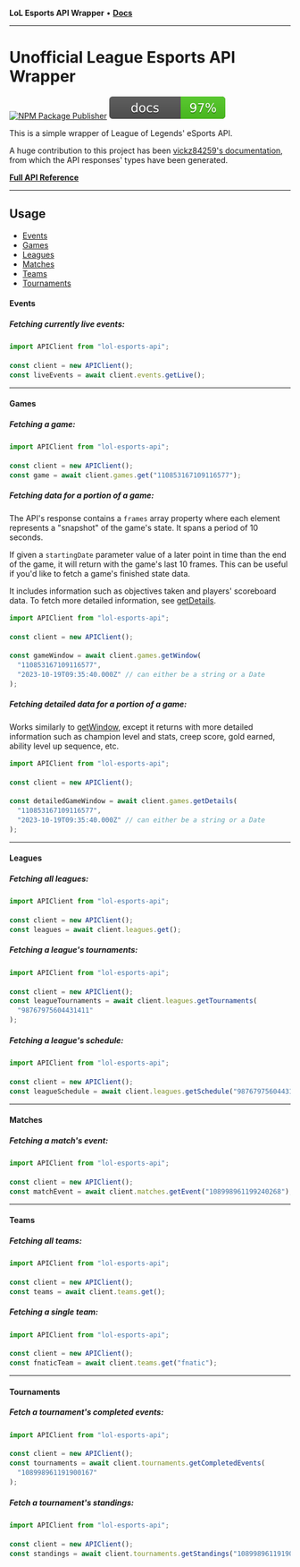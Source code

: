 **LoL Esports API Wrapper** • [**Docs**](globals.md)

***

# Unofficial League Esports API Wrapper

[![NPM Package Publisher](https://github.com/Viriatto/lol-esports-api/actions/workflows/npm-publish.yml/badge.svg)](https://github.com/Viriatto/lol-esports-api/actions/workflows/npm-publish.yml)
<img src="./docs/coverage.svg">

This is a simple wrapper of League of Legends' eSports API.

A huge contribution to this project has been [vickz84259's documentation](https://vickz84259.github.io/lolesports-api-docs/), from which the API responses' types have been generated.

**[Full API Reference](https://github.com/Viriatto/lol-esports-api/blob/master/docs/modules.md)**

---

## Usage

- [Events](#events)
- [Games](#games)
- [Leagues](#leagues)
- [Matches](#matches)
- [Teams](#teams)
- [Tournaments](#tournaments)

#### Events

##### Fetching currently live events:

```ts
import APIClient from "lol-esports-api";

const client = new APIClient();
const liveEvents = await client.events.getLive();
```

---

#### Games

##### Fetching a game:

```ts
import APIClient from "lol-esports-api";

const client = new APIClient();
const game = await client.games.get("110853167109116577");
```

##### Fetching data for a portion of a game:

The API's response contains a `frames` array property where each element represents a "snapshot" of the game's state. It spans a period of 10 seconds.

If given a `startingDate` parameter value of a later point in time than the end of the game, it will return with the game's last 10 frames. This can be useful if you'd like to fetch a game's finished state data.

It includes information such as objectives taken and players' scoreboard data. To fetch more detailed information, see [getDetails](#fetching-detailed-data-for-a-portion-of-a-game).

```ts
import APIClient from "lol-esports-api";

const client = new APIClient();

const gameWindow = await client.games.getWindow(
  "110853167109116577",
  "2023-10-19T09:35:40.000Z" // can either be a string or a Date
);
```

##### Fetching **detailed** data for a portion of a game:

Works similarly to [getWindow](#fetching-data-for-a-portion-of-a-game), except it returns with more detailed information such as champion level and stats, creep score, gold earned, ability level up sequence, etc.

```ts
import APIClient from "lol-esports-api";

const client = new APIClient();

const detailedGameWindow = await client.games.getDetails(
  "110853167109116577",
  "2023-10-19T09:35:40.000Z" // can either be a string or a Date
);
```

---

#### Leagues

##### Fetching all leagues:

```ts
import APIClient from "lol-esports-api";

const client = new APIClient();
const leagues = await client.leagues.get();
```

##### Fetching a league's tournaments:

```ts
import APIClient from "lol-esports-api";

const client = new APIClient();
const leagueTournaments = await client.leagues.getTournaments(
  "98767975604431411"
);
```

##### Fetching a league's schedule:

```ts
import APIClient from "lol-esports-api";

const client = new APIClient();
const leagueSchedule = await client.leagues.getSchedule("98767975604431411");
```

---

#### Matches

##### Fetching a match's event:

```ts
import APIClient from "lol-esports-api";

const client = new APIClient();
const matchEvent = await client.matches.getEvent("108998961199240268");
```

---

#### Teams

##### Fetching all teams:

```ts
import APIClient from "lol-esports-api";

const client = new APIClient();
const teams = await client.teams.get();
```

##### Fetching a single team:

```ts
import APIClient from "lol-esports-api";

const client = new APIClient();
const fnaticTeam = await client.teams.get("fnatic");
```

---

#### Tournaments

##### Fetch a tournament's completed events:

```ts
import APIClient from "lol-esports-api";

const client = new APIClient();
const tournaments = await client.tournaments.getCompletedEvents(
  "108998961191900167"
);
```

##### Fetch a tournament's standings:

```ts
import APIClient from "lol-esports-api";

const client = new APIClient();
const standings = await client.tournaments.getStandings("108998961191900167");
```
